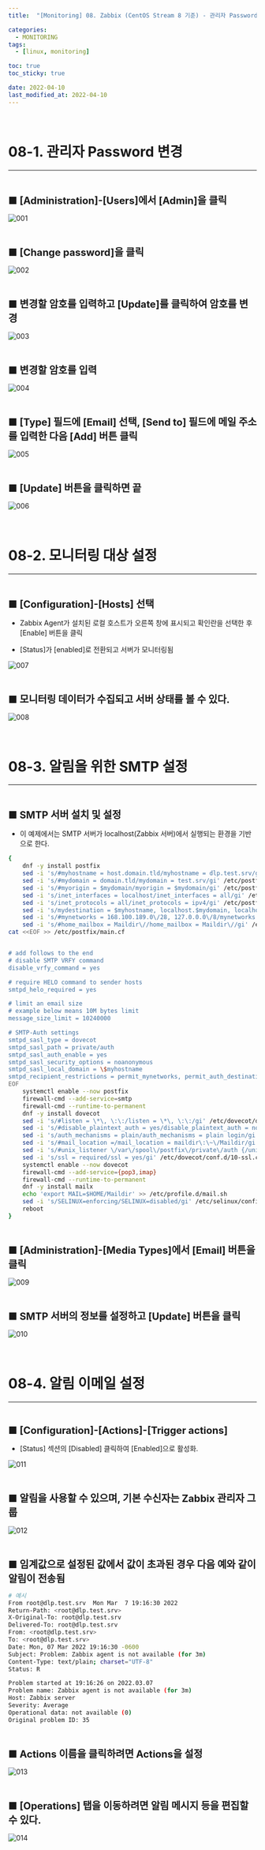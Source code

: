 ```yaml
---
title:  "[Monitoring] 08. Zabbix (CentOS Stream 8 기준) - 관리자 Password 변경, 모니터링 대상 설정, 이메일 알림" 

categories:
  - MONITORING
tags:
  - [linux, monitoring]

toc: true
toc_sticky: true

date: 2022-04-10
last_modified_at: 2022-04-10
---
```

<br>

# 08-1. 관리자 Password 변경
---

<style>
table {
    font-size: 12pt;
}
table th:first-of-type {
    width: 5%;
}
table th:nth-of-type(2) {
    width: 15%;
}
table th:nth-of-type(3) {
    width: 50%;
}
table th:nth-of-type(4) {
    width: 30%;
}
big {
    font-size: 15pt;
}
small { 
    font-size: 18px 
}
</style>

<br>

<big> **■ [Administration]-[Users]에서 [Admin]을 클릭** </big> <br>

![001](https://github.com/revenge1005/WEB-Server-3-Tier-Architecture/assets/42735894/d12f3e44-9074-4c2b-8be8-b7d56e201e4d)

<br>

<big> **■ [Change password]을 클릭** </big> <br>

![002](https://github.com/revenge1005/WEB-Server-3-Tier-Architecture/assets/42735894/ea9e0c67-3a06-4280-9fdc-8b59b57e2536)

<br>

<big> **■ 변경할 암호를 입력하고 [Update]를 클릭하여 암호를 변경** </big> <br>

![003](https://github.com/revenge1005/WEB-Server-3-Tier-Architecture/assets/42735894/2198851e-45bb-4da3-baab-4b0078e2e56f)

<br>

<big> **■ 변경할 암호를 입력** </big> <br>

![004](https://github.com/revenge1005/WEB-Server-3-Tier-Architecture/assets/42735894/1328ec4f-b88d-41bb-b903-e3946c24edd2)

<br>

<big> **■ [Type] 필드에 [Email] 선택, [Send to] 필드에 메일 주소를 입력한 다음 [Add] 버튼 클릭** </big> <br>

![005](https://github.com/revenge1005/WEB-Server-3-Tier-Architecture/assets/42735894/1627e4ea-4e8f-428c-8311-4a31cf379346)

<br>

<big> **■ [Update] 버튼을 클릭하면 끝** </big> <br>

![006](https://github.com/revenge1005/WEB-Server-3-Tier-Architecture/assets/42735894/215e1d48-0562-47a0-af76-21320ad29c07)

<br>

# 08-2. 모니터링 대상 설정
---

<br>

<big> **■ [Configuration]-[Hosts] 선택** </big> <br>

+ Zabbix Agent가 설치된 로컬 호스트가 오른쪽 창에 표시되고 확인란을 선택한 후 [Enable] 버튼을 클릭

+ [Status]가 [enabled]로 전환되고 서버가 모니터링됨

![007](https://github.com/revenge1005/WEB-Server-3-Tier-Architecture/assets/42735894/275ab92d-ffd7-47a3-9072-05434d764448)

<br>

<big> **■ 모니터링 데이터가 수집되고 서버 상태를 볼 수 있다.** </big> <br>

![008](https://github.com/revenge1005/WEB-Server-3-Tier-Architecture/assets/42735894/10649640-dd26-4414-8f92-ae3b4b8b7169)

<br>

# 08-3. 알림을 위한 SMTP 설정
---

<br>

<big> **■ SMTP 서버 설치 및 설정** </big> <br>

+ 이 예제에서는 SMTP 서버가 localhost(Zabbix 서버)에서 실행되는 환경을 기반으로 한다.

```bash
{
	dnf -y install postfix
	sed -i 's/#myhostname = host.domain.tld/myhostname = dlp.test.srv/gi' /etc/postfix/main.cf
	sed -i 's/#mydomain = domain.tld/mydomain = test.srv/gi' /etc/postfix/main.cf
	sed -i 's/#myorigin = $mydomain/myorigin = $mydomain/gi' /etc/postfix/main.cf
	sed -i 's/inet_interfaces = localhost/inet_interfaces = all/gi' /etc/postfix/main.cf
	sed -i 's/inet_protocols = all/inet_protocols = ipv4/gi' /etc/postfix/main.cf
	sed -i 's/mydestination = $myhostname, localhost.$mydomain, localhost/mydestination = $myhostname, localhost.$mydomain, localhost, $mydomain/gi' /etc/postfix/main.cf
	sed -i 's/#mynetworks = 168.100.189.0\/28, 127.0.0.0\/8/mynetworks = 127.0.0.0\/8, 192.168.219.0\/24/gi' /etc/postfix/main.cf
	sed -i 's/#home_mailbox = Maildir\//home_mailbox = Maildir\//gi' /etc/postfix/main.cf
cat <<EOF >> /etc/postfix/main.cf


# add follows to the end
# disable SMTP VRFY command
disable_vrfy_command = yes

# require HELO command to sender hosts
smtpd_helo_required = yes

# limit an email size
# example below means 10M bytes limit
message_size_limit = 10240000

# SMTP-Auth settings
smtpd_sasl_type = dovecot
smtpd_sasl_path = private/auth
smtpd_sasl_auth_enable = yes
smtpd_sasl_security_options = noanonymous
smtpd_sasl_local_domain = \$myhostname
smtpd_recipient_restrictions = permit_mynetworks, permit_auth_destination, permit_sasl_authenticated, reject
EOF
	systemctl enable --now postfix
	firewall-cmd --add-service=smtp
	firewall-cmd --runtime-to-permanent
	dnf -y install dovecot
	sed -i 's/#listen = \*\, \:\:/listen = \*\, \:\:/gi' /etc/dovecot/dovecot.conf
	sed -i 's/#disable_plaintext_auth = yes/disable_plaintext_auth = no/gi' /etc/dovecot/conf.d/10-auth.conf
	sed -i 's/auth_mechanisms = plain/auth_mechanisms = plain login/gi' /etc/dovecot/conf.d/10-auth.conf
	sed -i 's/#mail_location =/mail_location = maildir\:\~\/Maildir/gi' /etc/dovecot/conf.d/10-mail.conf
	sed -i 's/#unix_listener \/var\/spool\/postfix\/private\/auth {/unix_listener \/var\/spool\/postfix\/private\/auth {\n  mode = 0666\n  user = postfix\n  group = postfix\n}/' /etc/dovecot/conf.d/10-master.conf
	sed -i 's/ssl = required/ssl = yes/gi' /etc/dovecot/conf.d/10-ssl.conf
	systemctl enable --now dovecot
	firewall-cmd --add-service={pop3,imap}
	firewall-cmd --runtime-to-permanent
	dnf -y install mailx
	echo 'export MAIL=$HOME/Maildir' >> /etc/profile.d/mail.sh
	sed -i 's/SELINUX=enforcing/SELINUX=disabled/gi' /etc/selinux/config
	reboot
}
```

<br>

<big> **■ [Administration]-[Media Types]에서 [Email] 버튼을 클릭** </big> <br>

![009](https://github.com/revenge1005/WEB-Server-3-Tier-Architecture/assets/42735894/c343efa3-3eff-4040-8974-2ddcf386aed5)

<br>

<big> **■ SMTP 서버의 정보를 설정하고 [Update] 버튼을 클릭** </big> <br>

![010](https://github.com/revenge1005/WEB-Server-3-Tier-Architecture/assets/42735894/27f0b42f-5987-47b2-a862-c79f5c5f0124)

<br>

# 08-4. 알림 이메일 설정
---

<br>

<big> **■  [Configuration]-[Actions]-[Trigger actions]** </big> <br>

+ [Status] 섹션의 [Disabled] 클릭하여 [Enabled]으로 활성화.

![011](https://github.com/revenge1005/WEB-Server-3-Tier-Architecture/assets/42735894/6cddefb6-478f-455f-8d8e-93f09e0c8152)

<br>

<big> **■ 알림을 사용할 수 있으며, 기본 수신자는 Zabbix 관리자 그룹** </big> <br>

![012](https://github.com/revenge1005/WEB-Server-3-Tier-Architecture/assets/42735894/6ad06ea1-3a06-46d0-bb9f-65603d7c5f8c)

<br>

<big> **■ 임계값으로 설정된 값에서 값이 초과된 경우 다음 예와 같이 알림이 전송됨** </big> <br>

```bash
# 예시
From root@dlp.test.srv  Mon Mar  7 19:16:30 2022
Return-Path: <root@dlp.test.srv>
X-Original-To: root@dlp.test.srv
Delivered-To: root@dlp.test.srv
From: <root@dlp.test.srv>
To: <root@dlp.test.srv>
Date: Mon, 07 Mar 2022 19:16:30 -0600
Subject: Problem: Zabbix agent is not available (for 3m)
Content-Type: text/plain; charset="UTF-8"
Status: R

Problem started at 19:16:26 on 2022.03.07
Problem name: Zabbix agent is not available (for 3m)
Host: Zabbix server
Severity: Average
Operational data: not available (0)
Original problem ID: 35
```

<br>

<big> **■ Actions 이름을 클릭하려면 Actions을 설정** </big> <br>

![013](https://github.com/revenge1005/WEB-Server-3-Tier-Architecture/assets/42735894/d0c40eef-879b-4a77-8cba-4ab3cc6662cd)

<br>

<big> **■ [Operations] 탭을 이동하려면 알림 메시지 등을 편집할 수 있다.** </big> <br>

![014](https://github.com/revenge1005/WEB-Server-3-Tier-Architecture/assets/42735894/afa0d3ea-ccd0-446f-b3bb-3032e7a15cfc)